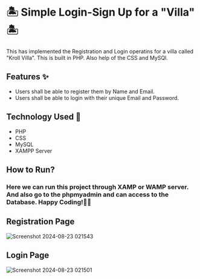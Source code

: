 # 🏝️ Simple Login-Sign Up for a "Villa" 🏝️
This has implemented the Registration and Login operatins for a villa called "Kroll Villa". This is built in PHP. Also help of the CSS and MySQl.

## Features ✨
* Users shall be able to register them by Name and Email.
* Users shall be able to login with their unique Email and Password.

## Technology Used 🤖
* PHP
* CSS
* MySQL
* XAMPP Server

## How to Run? 
### Here we can run this project through XAMP or WAMP server. And also go to the phpmyadmin and can access to the Database. Happy Coding!👨‍💻

## Registration Page
![Screenshot 2024-08-23 021543](https://github.com/user-attachments/assets/0a18fea2-0a1b-4254-bcc9-8cd4cf11712e)
## Login Page
![Screenshot 2024-08-23 021501](https://github.com/user-attachments/assets/4a25987b-576a-4aae-964c-095acac47920)
